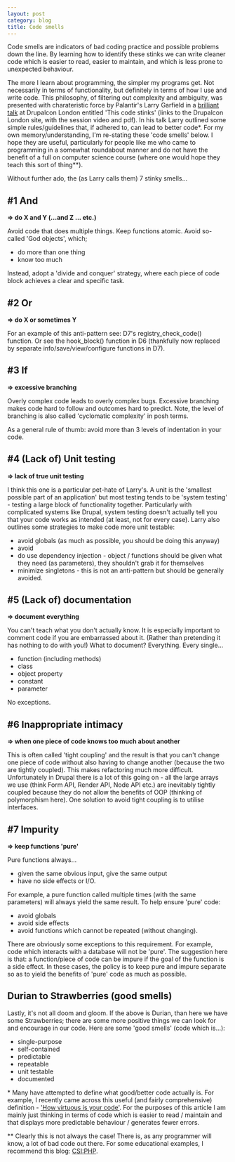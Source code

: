 ```yaml
---
layout: post
category: blog
title: Code smells
---
```


Code smells are indicators of bad coding practice and possible problems down the line. By learning how to identify these stinks we can write cleaner code which is easier to read, easier to maintain, and which is less prone to unexpected behaviour.

The more I learn about programming, the simpler my programs get. Not necessarily in terms of functionality, but definitely in terms of how I use and write code. This philosophy, of filtering out complexity and ambiguity, was presented with charateristic force by Palantir's Larry Garfield in a [brilliant talk](http://london2011.drupal.org/conference/sessions/code-stinks) at Drupalcon London entitled 'This code stinks' (links to the Drupalcon London site, with the session video and pdf). In his talk Larry outlined some simple rules/guidelines that, if adhered to, can lead to better code\*. For my own memory/understanding, I'm re-stating these 'code smells' below. I hope they are useful, particularly for people like me who came to programming in a somewhat roundabout manner and do not have the benefit of a full on computer science course (where one would hope they teach this sort of thing\*\*).

Without further ado, the (as Larry calls them) 7 stinky smells...

\#1 And
------

**=> do X and Y (...and Z ... etc.)**

Avoid code that does multiple things. Keep functions atomic. Avoid so-called 'God objects', which;

* do more than one thing
* know too much

Instead, adopt a 'divide and conquer' strategy, where each piece of code block achieves a clear and specific task.

\#2 Or
-----

**=> do X or sometimes Y**

For an example of this anti-pattern see: D7's registry_check_code() function. Or see the hook_block() function in D6 (thankfully now replaced by separate info/save/view/configure functions in D7).

\#3 If
-----

**=> excessive branching**

Overly complex code leads to overly complex bugs. Excessive branching makes code hard to follow and outcomes hard to predict. Note, the level of branching is also called 'cyclomatic complexity' in posh terms.

As a general rule of thumb: avoid more than 3 levels of indentation in your code.

\#4 (Lack of) Unit testing
-------------------------

**=> lack of true unit testing**

I think this one is a particular pet-hate of Larry's. A unit is the 'smallest possible part of an application' but most testing tends to be 'system testing' - testing a large block of functionality together. Particularly with complicated systems like Drupal, system testing doesn't actually tell you that your code works as intended (at least, not for every case). Larry also outlines some strategies to make code more unit testable:

* avoid globals (as much as possible, you should be doing this anyway)
* avoid
* do use dependency injection - object / functions should be given what they need (as parameters), they shouldn't grab it for themselves
* minimize singletons - this is not an anti-pattern but should be generally avoided.

\#5 (Lack of) documentation
----------------

**=> document everything**

You can't teach what you don't actually know. It is especially important to comment code if you are embarrassed about it. (Rather than pretending it has nothing to do with you!) What to document? Everything. Every single...

* function (including methods)
* class
* object property
* constant
* parameter

No exceptions.

\#6 Inappropriate intimacy
-------------------------

**=> when one piece of code knows too much about another**

This is often called 'tight coupling' and the result is that you can't change one piece of code without also having to change another (because the two are tightly coupled). This makes refactoring much more difficult. Unfortunately in Drupal there is a lot of this going on - all the large arrays we use (think Form API, Render API, Node API etc.) are inevitably tightly coupled because they do not allow the benefits of OOP (thinking of polymorphism here). One solution to avoid tight coupling is to utilise interfaces.

\#7 Impurity
-----------

**=> keep functions 'pure'**

Pure functions always...

* given the same obvious input, give the same output
* have no side effects or I/O.

For example, a pure function called multiple times (with the same parameters) will always yield the same result. To help ensure 'pure' code:

* avoid globals
* avoid side effects
* avoid functions which cannot be repeated (without changing).

There are obviously some exceptions to this requirement. For example, code which interacts with a database will not be 'pure'. The suggestion here is that: a function/piece of code can be impure if the goal of the function is a side effect. In these cases, the policy is to keep pure and impure separate so as to yield the benefits of 'pure' code as much as possible.

Durian to Strawberries (good smells)
------------------------------------

Lastly, it's not all doom and gloom. If the above is Durian, than here we have some Strawberries; there are some more positive things we can look for and encourage in our code. Here are some 'good smells' (code which is...):

* single-purpose
* self-contained
* predictable
* repeatable
* unit testable
* documented

\* Many have attempted to define what good/better code actually is. For example, I recently came across this useful (and fairly comprehensive) definition - ['How virtuous is your code'](http://pragprog.com/magazines/2011-08/how-virtuous-is-your-code).  For the purposes of this article I am mainly just thinking in terms of code which is easier to read / maintain and that displays more predictable behaviour / generates fewer errors.

** Clearly this is not always the case! There is, as any programmer will know, a lot of bad code out there. For some educational examples, I recommend this blog: [CSI:PHP](http://csiphp.com/blog/).